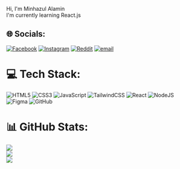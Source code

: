 Hi, I'm Minhazul Alamin
<br>
I'm currently learning React.js


## 🌐 Socials:
[![Facebook](https://img.shields.io/badge/Facebook-%231877F2.svg?logo=Facebook&logoColor=white)](https://facebook.com/MinhazulAlamin007)
[![Instagram](https://img.shields.io/badge/Instagram-%23E4405F.svg?logo=Instagram&logoColor=white)](https://instagram.com/minhazulalaimin)
[![Reddit](https://img.shields.io/badge/Reddit-%23FF4500.svg?logo=Reddit&logoColor=white)](https://reddit.com/user/ExcellentChange6474)
[![email](https://img.shields.io/badge/Email-D14836?logo=gmail&logoColor=white)](mailto:minhazulalamin007@gmail.com) 

# 💻 Tech Stack:
![HTML5](https://img.shields.io/badge/html5-%23E34F26.svg?style=flat&logo=html5&logoColor=white)
![CSS3](https://img.shields.io/badge/css3-%231572B6.svg?style=flat&logo=css3&logoColor=white)
![JavaScript](https://img.shields.io/badge/javascript-%23323330.svg?style=flat&logo=javascript&logoColor=%23F7DF1E)
![TailwindCSS](https://img.shields.io/badge/tailwindcss-%2338B2AC.svg?style=flat&logo=tailwind-css&logoColor=white)
![React](https://img.shields.io/badge/react-%2320232a.svg?style=flat&logo=react&logoColor=%2361DAFB)
![NodeJS](https://img.shields.io/badge/node.js-6DA55F?style=flat&logo=node.js&logoColor=white)
![Figma](https://img.shields.io/badge/figma-%23F24E1E.svg?style=flat&logo=figma&logoColor=white)
![GitHub](https://img.shields.io/badge/github-%23121011.svg?style=flat&logo=github&logoColor=white)
# 📊 GitHub Stats:
![](https://github-readme-stats.vercel.app/api?username=MinhazulAlamin&theme=github_dark_dimmed&hide_border=true&include_all_commits=false&count_private=false)
<br/>
![](https://nirzak-streak-stats.vercel.app/?user=MinhazulAlamin&theme=github_dark_dimmed&hide_border=true)
<br/>
![](https://github-readme-stats.vercel.app/api/top-langs/?username=MinhazulAlamin&theme=github_dark_dimmed&hide_border=true&include_all_commits=false&count_private=false&layout=compact)
